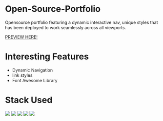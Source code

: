 # Open-Source-Portfolio

Opensource portfolio featuring a dynamic interactive nav, unique styles that has been deployed to work seamlessly across all viewports.
</HR>
<a href="https://elijahpereira.github.io/">PREVIEW HERE!</a>

# Interesting Features
<ul>
  <li>Dynamic Navigation</li>
  <li>link styles</li>
  <li>Font Awesome Library</li>
</ul>

# Stack Used
<img src="https://img.shields.io/badge/HTML5-E34F26.svg?style=for-the-badge&logo=HTML5&logoColor=white"> <img src="https://img.shields.io/badge/Sass-CC6699.svg?style=for-the-badge&logo=Sass&logoColor=white"> <img src="https://img.shields.io/badge/CSS3-1572B6.svg?style=for-the-badge&logo=CSS3&logoColor=white"> <img src="https://img.shields.io/badge/JavaScript-F7DF1E.svg?style=for-the-badge&logo=JavaScript&logoColor=black"> <img src="https://img.shields.io/badge/Font%20Awesome-528DD7.svg?style=for-the-badge&logo=Font-Awesome&logoColor=white">
